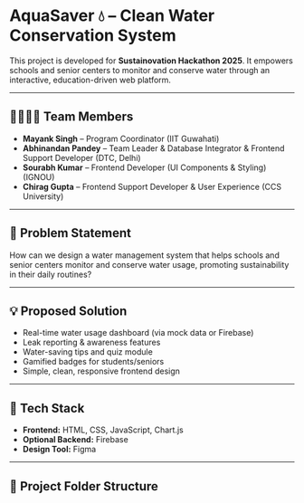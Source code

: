   # AquaSaver 💧 – Clean Water Conservation System

This project is developed for **Sustainovation Hackathon 2025**. It empowers schools and senior centers to monitor and conserve water through an interactive, education-driven web platform.

---

## 👨‍👩‍👧‍👦 Team Members

- **Mayank Singh** – Program Coordinator (IIT Guwahati)
- **Abhinandan Pandey** – Team Leader & Database Integrator & Frontend Support Developer (DTC, Delhi)
- **Sourabh Kumar** – Frontend Developer (UI Components & Styling) (IGNOU)
- **Chirag Gupta** – Frontend Support Developer & User Experience (CCS University)

---

## 📌 Problem Statement

How can we design a water management system that helps schools and senior centers monitor and conserve water usage, promoting sustainability in their daily routines?

---

## 💡 Proposed Solution

- Real-time water usage dashboard (via mock data or Firebase)
- Leak reporting & awareness features
- Water-saving tips and quiz module
- Gamified badges for students/seniors
- Simple, clean, responsive frontend design

---

## 🧩 Tech Stack

- **Frontend:** HTML, CSS, JavaScript, Chart.js  
- **Optional Backend:** Firebase  
- **Design Tool:** Figma

---

## 📁 Project Folder Structure

